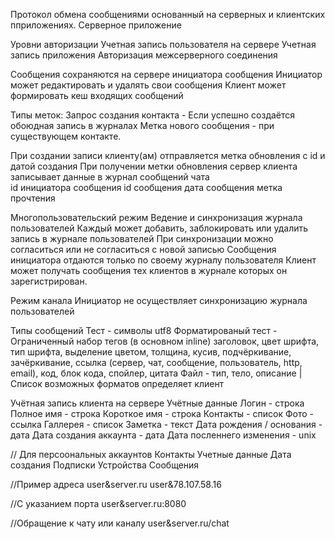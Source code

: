 Протокол обмена сообщениями основанный на серверных и клиентских пприложениях. 
Серверное приложение 
	

Уровни авторизации 
	Учетная запись пользователя на сервере
	Учетная запись приложения
	Авторизация межсерверного соединения
	
Сообщения сохраняются на сервере инициатора сообщения
	Инициатор может редактировать и удалять свои сообщения
	Клиент может формировать кеш входящих сообщений

Типы меток:
	Запрос создания контакта - Если успешно создаётся обоюдная запись в журналах
	Метка нового сообщения - при существующем контакте.
	
При создании записи клиенту(ам) отправляется метка обновления с id и датой создания
При получении метки обновления сервер клиента записывает данные в журнал сообщений чата 		
	id инициатора сообщения
	id сообщения
	дата сообщения
	метка прочтения
	
Многопользовательский режим
	Ведение и синхронизация журнала пользователей
	Каждый может добавить, заблокировать или удалить запись в журнале пользователей
	При синхронизации можно согласиться или не согласиться с новой записью
	Сообщения инициатора отдаются только по своему журналу пользователя
	Клиент может получать сообщения тех клиентов в журнале которых он зарегистрирован.
	
Режим канала
	Инициатор не осуществляет синхронизацию журнала пользователей
	
	
Типы сообщений
	Тест - символы utf8
	Форматированый тест - Ограниченный набор тегов (в основном inline)
		заголовок, цвет шрифта, тип шрифта, выделение цветом, толщина, кусив, подчёркивание, зачёркивание, ссылка (сервер, чат, сообщение, пользователь, http, email), код, блок кода, спойлер, цитата
	Файл - тип, тело, описание | Список возможных форматов определяет клиент

Учётная запись клиента на сервере
	Учётные данные
		Логин - строка
		Полное имя - строка
		Короткое имя - строка
		Контакты - список
		Фото - ссылка
		Галлерея - список
		Заметка - текст
		Дата рождения / основания - дата
		Дата создания аккаунта - дата
		Дата посленнего изменения - unix
		
// Для персоональных аккаунтов
	Контакты 
		Учетные данные
		Дата создания
	Подписки
	Устройства 
	Сообщения

	
//Пример адреса
user&server.ru
user&78.107.58.16

//С указанием порта
user&server.ru:8080

//Обращение к чату или каналу
user&server.ru/chat
		
		
